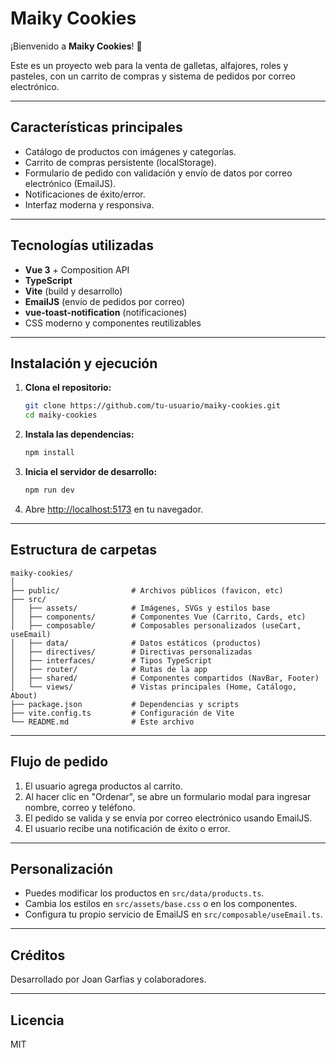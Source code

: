 # Maiky Cookies

¡Bienvenido a **Maiky Cookies**! 🍪

Este es un proyecto web para la venta de galletas, alfajores, roles y pasteles, con un carrito de compras y sistema de pedidos por correo electrónico.

---

## Características principales

- Catálogo de productos con imágenes y categorías.
- Carrito de compras persistente (localStorage).
- Formulario de pedido con validación y envío de datos por correo electrónico (EmailJS).
- Notificaciones de éxito/error.
- Interfaz moderna y responsiva.

---

## Tecnologías utilizadas

- **Vue 3** + Composition API
- **TypeScript**
- **Vite** (build y desarrollo)
- **EmailJS** (envío de pedidos por correo)
- **vue-toast-notification** (notificaciones)
- CSS moderno y componentes reutilizables

---

## Instalación y ejecución

1. **Clona el repositorio:**
   ```bash
   git clone https://github.com/tu-usuario/maiky-cookies.git
   cd maiky-cookies
   ```
2. **Instala las dependencias:**
   ```bash
   npm install
   ```
3. **Inicia el servidor de desarrollo:**
   ```bash
   npm run dev
   ```
4. Abre [http://localhost:5173](http://localhost:5173) en tu navegador.

---

## Estructura de carpetas

```
maiky-cookies/
│
├── public/                # Archivos públicos (favicon, etc)
├── src/
│   ├── assets/            # Imágenes, SVGs y estilos base
│   ├── components/        # Componentes Vue (Carrito, Cards, etc)
│   ├── composable/        # Composables personalizados (useCart, useEmail)
│   ├── data/              # Datos estáticos (productos)
│   ├── directives/        # Directivas personalizadas
│   ├── interfaces/        # Tipos TypeScript
│   ├── router/            # Rutas de la app
│   ├── shared/            # Componentes compartidos (NavBar, Footer)
│   └── views/             # Vistas principales (Home, Catálogo, About)
├── package.json           # Dependencias y scripts
├── vite.config.ts         # Configuración de Vite
└── README.md              # Este archivo
```

---

## Flujo de pedido

1. El usuario agrega productos al carrito.
2. Al hacer clic en "Ordenar", se abre un formulario modal para ingresar nombre, correo y teléfono.
3. El pedido se valida y se envía por correo electrónico usando EmailJS.
4. El usuario recibe una notificación de éxito o error.

---

## Personalización

- Puedes modificar los productos en `src/data/products.ts`.
- Cambia los estilos en `src/assets/base.css` o en los componentes.
- Configura tu propio servicio de EmailJS en `src/composable/useEmail.ts`.

---

## Créditos

Desarrollado por Joan Garfias y colaboradores.

---

## Licencia

MIT
